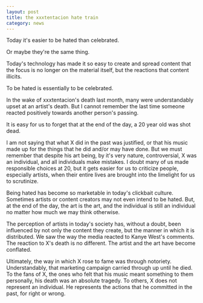 ```yaml
---
layout: post
title: the xxxtentacion hate train
category: news
---
```


Today it's easier to be hated than celebrated.

Or maybe they're the same thing.

Today's technology has made it so easy to create
 and spread content that the focus is no longer on the material itself,
 but the reactions that content illicits.

To be hated is essentially to be celebrated.

In the wake of xxxtentacion's death last month, many were understandably
 upset at an artist's death. But I cannot remember the last time someone
 reacted positively towards another person's passing.

It is easy for us to forget that at the end of the day, a 20 year old was shot dead.

I am not saying that what X did in the past was justified, or that his music made
 up for the things that he did and/or may have done. But we must remember that
 despite his art being, by it's very nature, controversial, X was an individual,
 and all individuals make mistakes. I doubt many of us made responsible choices
 at 20, but it gets easier for us to criticize people, especially artists, when
 their entire lives are brought into the limelight for us to scrutinize.

Being hated has become so marketable in today's clickbait culture. Sometimes
 artists or content creators may not even intend to be hated. But, at the
 end of the day, the art is the art, and the individual is still an individual
 no matter how much we may think otherwise.

The perception of artists in today's society has, without a doubt, been
 influenced by not only the content they create, but the manner in which
 it is distributed. We saw the way the media reacted to Kanye West's comments.
 The reaction to X's death is no different. The artist and the art have become
 conflated.

Ultimately, the way in which X rose to fame was through notoriety. Understandably,
 that marketing campaign carried through up until he died. To the fans of X, the
 ones who felt that his music meant something to them personally, his death
 was an absolute tragedy. To others, X does not represent an individual. He
 represents the actions that he committed in the past, for right or wrong.
